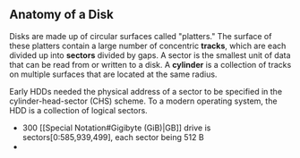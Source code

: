 ## Anatomy of a Disk
Disks are made up of circular surfaces called "platters." The surface of these platters contain a large number of concentric **tracks**, which are each divided up into **sectors** divided by gaps. A sector is the smallest unit of data that can be read from or written to a disk. A **cylinder** is a collection of tracks on multiple surfaces that are located at the same radius. 

Early HDDs needed the physical address of a sector to be specified in the cylinder-head-sector (CHS) scheme. To a modern operating system, the HDD is a collection of logical sectors. 
- 300 [[Special Notation#Gigibyte (GiB)|GB]] drive is sectors\[0:585,939,499\], each sector being 512 B 
- 